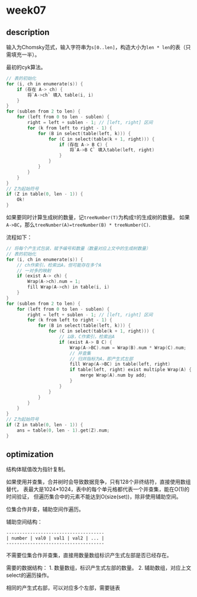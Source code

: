 # week07

## description

输入为Chomsky范式，输入字符串为`s[0..len]`，构造大小为`len * len`的表（只需填充一半）。

最初的cyk算法。
```c
// 表的初始化
for (i, ch in enumerate(s)) {
	if (存在 A-> ch) {
		将`A->ch` 填入 table(i, i)
	}
}
for (sublen from 2 to len) {
	for (left from 0 to len - sublen) {
		right = left + sublen - 1; // [left, right] 区间
		for (k from left to right - 1) {
			for (B in select(table(left, k))) {
				for (C in select(table(k + 1, right))) {
					if (存在 A-> B C) {
						将`A->B C` 填入table(left, right)
					}
				}
			}
		}
	}
}
// Z为起始符号
if (Z in table(0, len - 1)) {
	Ok!
}
```
如果要同时计算生成树的数量，记`treeNumber(T)`为构成`T`的生成树的数量。
如果`A->BC`，那么`treeNumber(A)=treeNumber(B) * treeNumber(C)`.

流程如下：

```c
// 将每个产生式包装，赋予编号和数量（数量对应上文中的生成树数量）
// 表的初始化
for (i, ch in enumerate(s)) {
	// ch作索引，检索出A，但可能存在多个A
	// 一对多的映射
	if (exist A-> ch) {
		Wrap(A->ch).num = 1;
		fill Wrap(A->ch) in table(i, i)
	}
}
for (sublen from 2 to len) {
	for (left from 0 to len - sublen) {
		right = left + sublen - 1; // [left, right] 区间
		for (k from left to right - 1) {
			for (B in select(table(left, k))) {
				for (C in select(table(k + 1, right))) {
					// 以B，C作索引，检索出A
					if (exist A-> B C) {
						Wrap(A->BC).num = Wrap(B).num * Wrap(C).num;
						// 并查集
						// 归并指标为A，即产生式左部
						fill Wrap(A->BC) in table(left, right)
                        if table(left, right) exist multiple Wrap(A) {
							merge Wrap(A).num by add;
						}
					}
				}
			}
		}
	}
}
// Z为起始符号
if (Z in table(0, len - 1)) {
	ans = table(0, len - 1).get(Z).num;
}
```
## optimization

结构体赋值改为指针复制。

如果使用并查集，合并树时会导致数据竞争，只有128个非终结符，直接使用数组替代，
表最大是1024*1024，表中的每个单元格都代表一个并查集，能在O(1)的时间验证，
但遍历集合中的元素不能达到O(size(set))，除非使用辅助空间。

位集合作并查，辅助空间作遍历。

辅助空间结构：

    -------------------------------------
    | number | val0 | val1 | val2 | ... |
    -------------------------------------

不需要位集合作并查集，直接用数量数组标识产生式左部是否已经存在。

需要的数据结构：
    1. 数量数组，标识产生式左部的数量。
    2. 辅助数组，对应上文select的遍历操作。

相同的产生式右部，可以对应多个左部，需要链表